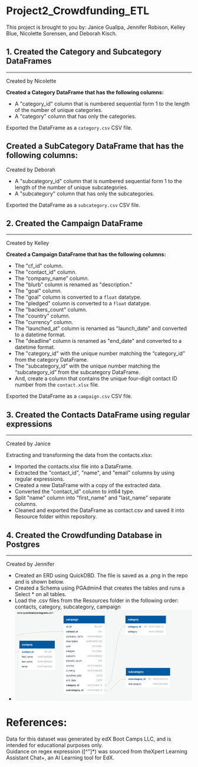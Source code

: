 # Project2_Crowdfunding_ETL
This project is brought to you by: Janice Guallpa, Jennifer Robison, Kelley Blue, Nicolette Sorensen, and Deborah Kisch.

## 1. Created the Category and Subcategory DataFrames
---
Created by Nicolette

**Created a Category DataFrame that has the following columns:**

- A "category_id" column that is numbered sequential form 1 to the length of the number of unique categories.
- A "category" column that has only the categories.

Exported the DataFrame as a `category.csv` CSV file.

**Created a SubCategory DataFrame that has the following columns:**
---
Created by Deborah

- A "subcategory_id" column that is numbered sequential form 1 to the length of the number of unique subcategories.
- A "subcategory" column that has only the subcategories. 

Exported the DataFrame as a `subcategory.csv` CSV file.

## 2. Created the Campaign DataFrame
----
Created by Kelley

**Created a Campaign DataFrame that has the following columns:**

- The "cf_id" column.
- The "contact_id" column.
- The “company_name” column.
- The "blurb" column is renamed as "description."
- The "goal" column.
- The "goal" column is converted to a `float` datatype.
- The "pledged" column is converted to a `float` datatype. 
- The "backers_count" column. 
- The "country" column.
- The "currency" column.
- The "launched_at" column is renamed as "launch_date" and converted to a datetime format. 
- The "deadline" column is renamed as "end_date" and converted to a datetime format.
- The "category_id" with the unique number matching the “category_id” from the category DataFrame. 
- The "subcategory_id" with the unique number matching the “subcategory_id” from the subcategory DataFrame.
- And, create a column that contains the unique four-digit contact ID number from the `contact.xlsx` file.

Exported the DataFrame as a `campaign.csv` CSV file.

## 3. Created the Contacts DataFrame using regular expressions
---
Created by Janice

Extracting and transforming the data from the contacts.xlsx:  

- Imported the contacts.xlsx file into a DataFrame.  
- Extracted the "contact_id", "name", and "email" columns by using regular expressions.  
- Created a new DataFrame with a copy of the extracted data.  
- Converted the "contact_id" column to int64 type.  
- Split "name" column into "first_name" and "last_name" separate columns.  
- Cleaned and exported the DataFrame as contact.csv and saved it into Resource folder within repository.

## 4. Created the Crowdfunding Database in Postgres
---
Created by Jennifer

 - Created an ERD using QuickDBD. The file is saved as a .png in the repo and is shown below.
 - Created a Schema using PGAdmin4 that creates the tables and runs a Select * on all tables. 
 - Load the .csv files from the Resources folder in the following order: contacts, category, subcategory, campaign
 - ![alt text](image.png)




# References:
Data for this dataset was generated by edX Boot Camps LLC, and is intended for educational purposes only.  
Guidance on regex expression ([^"]*) was sourced from theXpert Learning Assistant Chat+, an AI Learning tool for EdX.
